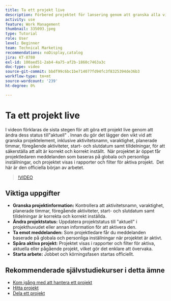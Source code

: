 ```yaml
---
title: Ta ett projekt live
description: Förbered projektet för lansering genom att granska alla viktiga detaljer, ange status till "aktuell" och aktivera meddelanden och rapporter för att officiellt starta arbetet.
activity: use
feature: Work Management
thumbnail: 335093.jpeg
type: Tutorial
role: User
level: Beginner
team: Technical Marketing
recommendations: noDisplay,catalog
jira: KT-8780
exl-id: 100aed51-2ab4-4a75-af2b-1860c7463a3c
doc-type: video
source-git-commit: bbdf99c6bc1be714077fd94fc3f8325394de36b3
workflow-type: tm+mt
source-wordcount: '239'
ht-degree: 0%

---
```


# Ta ett projekt live

I videon förklaras de sista stegen för att göra ett projekt live genom att ändra dess status till&quot;aktuell&quot; &#x200B;. Innan du gör det lägger den vikt vid att granska projektelement, inklusive aktivitetsnamn, varaktighet, planerade timmar, föregående aktiviteter, start- och slutdatum samt tilldelningar, för att säkerställa att allt är korrekt och korrekt inställt. &#x200B; När projektet är öppet får projektledaren meddelanden som baseras på globala och personliga inställningar, och projektet visas i rapporter och filter för aktiva projekt. &#x200B; Det här är den officiella början av arbetet. &#x200B;

>[!VIDEO](https://video.tv.adobe.com/v/335093/?quality=12&learn=on&enablevpops=1)

## Viktiga uppgifter

* **Granska projektinformation:** Kontrollera att aktivitetsnamn, varaktighet, planerade timmar, föregående aktiviteter, start- och slutdatum samt tilldelningar är korrekta och korrekt inställda. &#x200B;
* **Ändra projektstatus:** Uppdatera projektstatus till &quot;aktuell&quot; i projekthuvudet eller annan information för att aktivera den. &#x200B;
* **Ta emot meddelanden:** Som projektledare får du meddelanden baserade på globala och personliga inställningar när projektet är aktivt. &#x200B;
* **Spåra aktiva projekt:** Projektet visas i rapporter och filter för aktiva, aktuella eller pågående projekt, vilket gör det enklare att övervaka. &#x200B;
* **Starta arbete:** Jobbet och körningsfasen startas officiellt. &#x200B;



## Rekommenderade självstudiekurser i detta ämne

* [Kom igång med att hantera ett projekt](/help/manage-work/projects/getting-started-manage-a-project.md)
* [Hitta projekt](/help/manage-work/projects/find-projects.md)
* [Dela ett projekt](/help/manage-work/projects/share-a-project.md)
